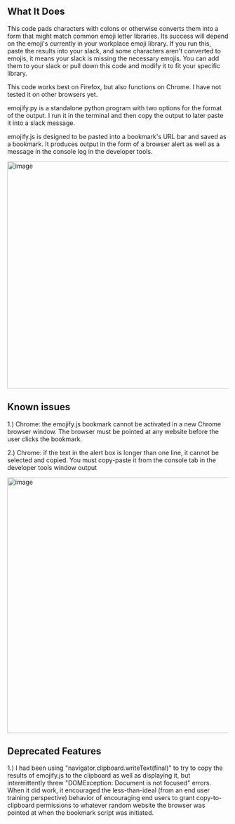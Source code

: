 ## What It Does

This code pads characters with colons or otherwise converts them into a form that might match common emoji letter libraries.  Its success will depend on the emoji's currently in your workplace emoji library. If you run this, paste the results into your slack, and some characters aren't converted to emojis, it means your slack is missing the necessary emojis.  You can add them to your slack or pull down this code and modify it to fit your specific library. 

This code works best on Firefox, but also functions on Chrome. I have not tested it on other browsers yet.

emojify.py is a standalone python program with two options for the format of the output. I run it in the terminal and then copy the output to later paste it into a slack message.
 
emojify.js is designed to be pasted into a bookmark's URL bar and saved as a bookmark. It produces output in the form of a browser alert as well as a message in the console log in the developer tools. 

<img width="518" alt="image" src="https://github.com/timetowinanother/emojifun/assets/17504144/49e9204c-5fa6-4017-86d5-2ac90d5353aa">

  
  ## Known issues 
  
1.) Chrome: the emojify.js bookmark cannot be activated in a new Chrome browser window. The browser must be pointed at any website before the user clicks the bookmark. 

2.) Chrome: if the text in the alert box is longer than one line, it cannot be selected and copied. You must copy-paste it from the console tab in the developer tools window output 

<img width="582" alt="image" src="https://github.com/timetowinanother/emojifun/assets/17504144/345cffbb-2caa-4168-ada6-75a3e8b5683a">






## Deprecated Features 

1.) I had been using "navigator.clipboard.writeText(final)" to try to copy the results of emojify.js to the clipboard as well as displaying it, but intermittently threw "DOMException: Document is not focused" errors. When it did work, it encouraged the less-than-ideal (from an end user training perspective) behavior of encouraging end users to grant copy-to-clipboard permissions to whatever random website the browser was pointed at when the bookmark script was initiated.
